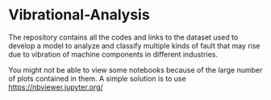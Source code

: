 # Vibrational-Analysis
The repository contains all the codes and links to the dataset used to develop a model to analyze and classify multiple kinds of fault that may rise due to vibration of machine components in different industries.


You might not be able to view some notebooks because of the large number of plots contained in them. A simple solution is to use https://nbviewer.jupyter.org/ 
